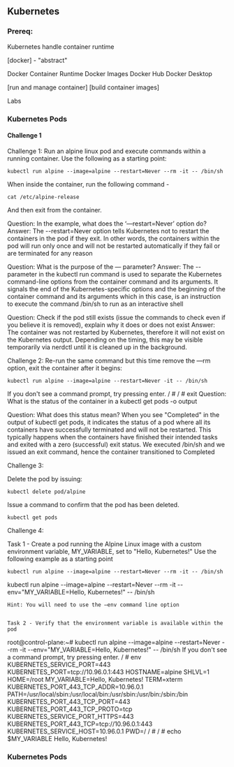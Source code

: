 ## Kubernetes

### Prereq:
Kubernetes handle container runtime

[docker] - "abstract"

Docker Container Runtime
Docker Images
Docker Hub
Docker Desktop 

[run and manage container] [build container images]

Labs

### Kubernetes Pods
#### Challenge 1

Challenge 1: Run an alpine linux pod and execute commands within a running container. Use the following as a starting point:
```
kubectl run alpine --image=alpine --restart=Never --rm -it -- /bin/sh
```
When inside the container, run the following command -
```
cat /etc/alpine-release
```
And then exit from the container.

Question: In the example, what does the ‘—restart=Never’ option do?
Answer:
The --restart=Never option tells Kubernetes not to restart the containers in the pod if they exit. In other words, the containers within the pod will run only once and will not be restarted automatically if they fail or are terminated for any reason

Question: What is the purpose of the — parameter?
Answer:
The -- parameter in the kubectl run command is used to separate the Kubernetes command-line options from the container command and its arguments. It signals the end of the Kubernetes-specific options and the beginning of the container command and its arguments which in this case, is an instruction to execute the command /bin/sh to run as an interactive shell

Question: Check if the pod still exists (issue the commands to check even if you believe it is removed), explain why it does or does not exist
Answer:
The container was not restarted by Kubernetes, therefore it will not exist on the Kubernetes output. Depending on the timing, this may be visible temporarily via nerdctl until it is cleaned up in the background.



Challenge 2: Re-run the same command but this time remove the —rm option, exit the container after it begins:
```
kubectl run alpine --image=alpine --restart=Never -it -- /bin/sh
```

If you don't see a command prompt, try pressing enter.
/ # 
/ # exit
Question: What is the status of the container in a kubectl get pods -o output

Question: What does this status mean?
When you see "Completed" in the output of kubectl get pods, it indicates the status of a pod where all its containers have successfully terminated and will not be restarted. This typically happens when the containers have finished their intended tasks and exited with a zero (successful) exit status. We executed /bin/sh and we issued an exit command, hence the container transitioned to Completed


Challenge 3:

Delete the pod by issuing:
```
kubectl delete pod/alpine
```
Issue a command to confirm that the pod has been deleted.

```
kubectl get pods
```

Challenge 4:

Task 1 - Create a pod running the Alpine Linux image with a custom environment variable, MY_VARIABLE, set to "Hello, Kubernetes!" Use the following example as a starting point
```
kubectl run alpine --image=alpine --restart=Never --rm -it -- /bin/sh
```
kubectl run alpine --image=alpine --restart=Never --rm -it --env="MY_VARIABLE=Hello, Kubernetes!" -- /bin/sh
```
Hint: You will need to use the —env command line option


Task 2 - Verify that the environment variable is available within the pod
```
root@control-plane:~# kubectl run alpine --image=alpine --restart=Never --rm -it --env="MY_VARIABLE=Hello, Kubernetes!" -- /bin/sh
If you don't see a command prompt, try pressing enter.
/ # env
KUBERNETES_SERVICE_PORT=443
KUBERNETES_PORT=tcp://10.96.0.1:443
HOSTNAME=alpine
SHLVL=1
HOME=/root
MY_VARIABLE=Hello, Kubernetes!
TERM=xterm
KUBERNETES_PORT_443_TCP_ADDR=10.96.0.1
PATH=/usr/local/sbin:/usr/local/bin:/usr/sbin:/usr/bin:/sbin:/bin
KUBERNETES_PORT_443_TCP_PORT=443
KUBERNETES_PORT_443_TCP_PROTO=tcp
KUBERNETES_SERVICE_PORT_HTTPS=443
KUBERNETES_PORT_443_TCP=tcp://10.96.0.1:443
KUBERNETES_SERVICE_HOST=10.96.0.1
PWD=/
/ # 
/ # echo $MY_VARIABLE
Hello, Kubernetes!


### Kubernetes Pods